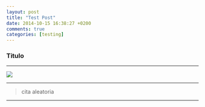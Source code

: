 ---layout: posttitle: "Test Post"date: 2014-10-15 16:38:27 +0200comments: truecategories: [testing]---### Titulo---![](http://d1oi7t5trwfj5d.cloudfront.net/48/2c/d2d51b2f4559b7641be11c128bea/adventure-time.jpg)---> cita aleatoria---